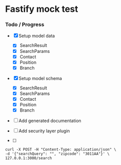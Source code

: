 # Fastify mock test


### Todo / Progress
- [x] Setup model data
    - [x] SearchResult
    - [x] SearchParams
    - [x] Contact
    - [x] Position
    - [x] Branch
- [x] Setup model schema
    - [x] SearchResult
    - [x] SearchParams
    - [x] Contact
    - [x] Position
    - [x] Branch
- [ ] Add generated documentation
- [ ] Add security layer plugin

- [ ] 
```shell
curl -X POST -H "Content-Type: application/json" \
-d '{"searchQuery": "", "zipcode": "3011AA"}' \
127.0.0.1:3000/search
```
